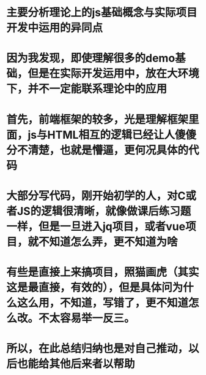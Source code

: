 # 主要分析理论上的js基础概念与实际项目开发中运用的异同点
# 因为我发现，即使理解很多的demo基础，但是在实际开发运用中，放在大环境下，并不一定能联系理论中的应用
# 首先，前端框架的较多，光是理解框架里面，js与HTML相互的逻辑已经让人傻傻分不清楚，也就是懵逼，更何况具体的代码
# 大部分写代码，刚开始初学的人，对C或者JS的逻辑很清晰，就像做课后练习题一样，但是一旦进入jq项目，或者vue项目，就不知道怎么弄，更不知道为啥
# 有些是直接上来搞项目，照猫画虎（其实这是最直接，有效的），但是具体问为什么这么用，不知道，写错了，更不知道怎么改。不太容易举一反三。
# 所以，在此总结归纳也是对自己推动，以后也能给其他后来者以帮助
